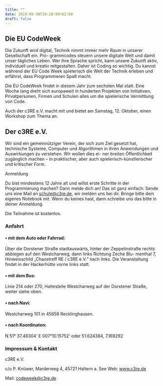 ```yaml
---
title: ""
date: 2019-09-30T19:20:09+02:00
draft: false
---
```


## Die EU CodeWeek 
Die Zukunft wird digital, Technik nimmt immer mehr Raum in unserer Gesellschaft ein. Pro- grammcodes steuern unsere digitale Welt und damit unser tägliches Leben. Wer ihre Sprache spricht, kann unsere Zukunft aktiv, individuell und kreativ mitgestalten. Daher ist Coding so wichtig. Du kannst während der EU Code Week spielerisch die Welt der Technik erleben und erfährst, dass Programmieren Spaß macht.

Die EU CodeWeek findet in diesem Jahr zum sechsten Mal statt. Eine Woche lang dreht sich europaweit in hunderten Projekten von Initiativen, Privatpersonen, Firmen und Schulen alles um die spielerische Vermittlung von Code.

Auch der c3RE e.V. macht mit und bietet
am Samstag, 12. Oktober, einen Workshop zum Thema an.


## Der c3RE e.V.

Wir sind ein gemeinnütziger Verein, der sich zum Ziel gesetzt hat, technische Systeme, Computer und Algorithmen in ihren Anwendungen und Auswirkungen zu verstehen. Wir wollen dies ei- ner breiten Öffentlichkeit zugänglich machen – in praktischer, aber auch spielerisch-künstlerischer und kritischer Form.

Anmeldung

Du bist mindestens 12 Jahre alt und willst erste Schritte in der Programmierung machen? Dann melde dich an!
Das ist ganz einfach: Sende uns eine Mail an schule@c3re.de, wir melden uns bei dir.
Bringe bitte dein eigenes Notebook mit. Wenn du keines hast, dann schreibe uns das bitte in deiner Anmeldung.

Die Teilnahme ist kostenlos.

### Anfahrt

#### • mit dem Auto oder Fahrrad:

Über die Dorstener Straße stadtauswärts, hinter der Zeppelinstraße rechts abbiegen auf den Westcharweg, dann links Richtung Zeche Blu- menthal 7, Hinweisschild „Chaostreff RE / c3RE e.V.“ nach links. Die Veranstaltung findet in der Hackerhütte vorne links statt.

#### • mit dem Bus:

Linie 214 oder 270, Haltestelle Westcharweg auf der Dorstener Straße, weiter siehe oben.

#### • nach Navi:

Westcharweg 101 in 45659 Recklinghausen.

#### • nach Koordinaten:

N 51° 37.46304‘ E 007°10.15752‘ oder 51.624384, 7.169292

### Impressum & Kontakt 

c3RE e.V.

c/o P. Knüwer, Marderweg 4, 45721 Haltern a. See Web: www.c3re.de

Mail: codeweek@c3re.de
